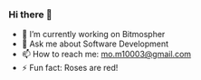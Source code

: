 ### Hi there 👋

- 🔭 I’m currently working on Bitmospher
- 💬 Ask me about Software Development
- 📫 How to reach me: [mo.m10003@gmail.com]()
- ⚡ Fun fact: Roses are red!

